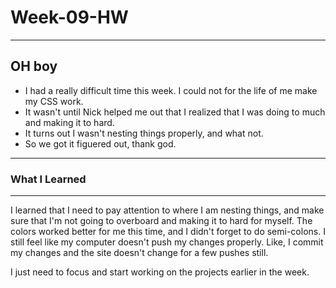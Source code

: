 # Week-09-HW
---
## OH boy
  * I had a really difficult time this week. I could not for the life of me make my CSS work.
  * It wasn't until Nick helped me out that I realized that I was doing to much and making it to hard.
  * It turns out I wasn't nesting things properly, and what not.
  * So we got it figuered out, thank god.
---
### What I Learned
---
I learned that I need to pay attention to where I am nesting things, and make sure that I'm not going to overboard and making it to hard for myself. The colors worked better for me this time, and I didn't forget to do semi-colons. I still feel like my computer doesn't push my changes properly. Like, I commit my changes and the site doesn't change for a few pushes still.

I just need to focus and start working on the projects earlier in the week.
